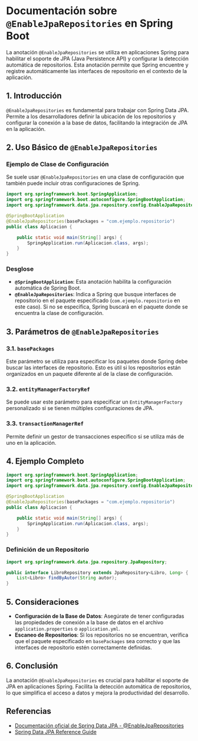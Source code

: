 # Documentación sobre `@EnableJpaRepositories` en Spring Boot

La anotación `@EnableJpaRepositories` se utiliza en aplicaciones Spring para habilitar el soporte de JPA (Java Persistence API) y configurar la detección automática de repositorios. Esta anotación permite que Spring encuentre y registre automáticamente las interfaces de repositorio en el contexto de la aplicación.

## 1. Introducción

`@EnableJpaRepositories` es fundamental para trabajar con Spring Data JPA. Permite a los desarrolladores definir la ubicación de los repositorios y configurar la conexión a la base de datos, facilitando la integración de JPA en la aplicación.

## 2. Uso Básico de `@EnableJpaRepositories`

### Ejemplo de Clase de Configuración

Se suele usar `@EnableJpaRepositories` en una clase de configuración que también puede incluir otras configuraciones de Spring.

```java
import org.springframework.boot.SpringApplication;
import org.springframework.boot.autoconfigure.SpringBootApplication;
import org.springframework.data.jpa.repository.config.EnableJpaRepositories;

@SpringBootApplication
@EnableJpaRepositories(basePackages = "com.ejemplo.repositorio")
public class Aplicacion {

    public static void main(String[] args) {
        SpringApplication.run(Aplicacion.class, args);
    }
}
```

### Desglose

- **`@SpringBootApplication`**: Esta anotación habilita la configuración automática de Spring Boot.
- **`@EnableJpaRepositories`**: Indica a Spring que busque interfaces de repositorio en el paquete especificado (`com.ejemplo.repositorio` en este caso). Si no se especifica, Spring buscará en el paquete donde se encuentra la clase de configuración.

## 3. Parámetros de `@EnableJpaRepositories`

### 3.1. `basePackages`

Este parámetro se utiliza para especificar los paquetes donde Spring debe buscar las interfaces de repositorio. Esto es útil si los repositorios están organizados en un paquete diferente al de la clase de configuración.

### 3.2. `entityManagerFactoryRef`

Se puede usar este parámetro para especificar un `EntityManagerFactory` personalizado si se tienen múltiples configuraciones de JPA.

### 3.3. `transactionManagerRef`

Permite definir un gestor de transacciones específico si se utiliza más de uno en la aplicación.

## 4. Ejemplo Completo

```java
import org.springframework.boot.SpringApplication;
import org.springframework.boot.autoconfigure.SpringBootApplication;
import org.springframework.data.jpa.repository.config.EnableJpaRepositories;

@SpringBootApplication
@EnableJpaRepositories(basePackages = "com.ejemplo.repositorio")
public class Aplicacion {

    public static void main(String[] args) {
        SpringApplication.run(Aplicacion.class, args);
    }
}
```

### Definición de un Repositorio

```java
import org.springframework.data.jpa.repository.JpaRepository;

public interface LibroRepository extends JpaRepository<Libro, Long> {
    List<Libro> findByAutor(String autor);
}
```

## 5. Consideraciones

- **Configuración de la Base de Datos**: Asegúrate de tener configuradas las propiedades de conexión a la base de datos en el archivo `application.properties` o `application.yml`.
- **Escaneo de Repositorios**: Si los repositorios no se encuentran, verifica que el paquete especificado en `basePackages` sea correcto y que las interfaces de repositorio estén correctamente definidas.

## 6. Conclusión

La anotación `@EnableJpaRepositories` es crucial para habilitar el soporte de JPA en aplicaciones Spring. Facilita la detección automática de repositorios, lo que simplifica el acceso a datos y mejora la productividad del desarrollo.

## Referencias

- [Documentación oficial de Spring Data JPA - @EnableJpaRepositories](https://docs.spring.io/spring-data/jpa/docs/current/reference/html/#repositories.enable)
- [Spring Data JPA Reference Guide](https://docs.spring.io/spring-data/jpa/docs/current/reference/html/#jpa.repositories)

